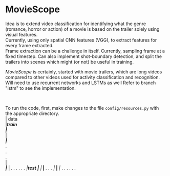 # MovieScope
Idea is to extend video classification for identifying what the genre (romance, horror or action) of a movie is based
on the trailer solely using visual features.
<br>
Currently, using only spatial CNN features (VGG), to extract features for every frame extracted.
<br>
Frame extraction can be a challenge in itself. Currently, sampling frame at a fixed timestep. Can also implement
shot-boundary detection, and split the trailers into scenes which might (or not) be useful in training.

<i>MovieScope</i> is certainly, started with movie trailers, which are long videos compared to other videos used for
activity classification and recognition. Will need to use recurrent networks and LSTMs as well Refer to branch "lstm" to
see the implementation.

<br>

To run the code, first, make changes to the file <code>config/resources.py</code> with the appropriate directory.
<br>
|
data<br>
|___train<br>
    |___<class1><br>
        |___<video1><br>
        |___<video2><br>
        . <br>
        . <br>
        . <br>
    |___<class2> <br>
        |___<video1> 
        |_<video2>
        .
        .
        .
    .
    .
    .
|___test
    |___<class1>
        |___<video1>
        |___<video2>
        .
        .
        .
    |___<class2>
        |___<video1>
        |_<video2>
        .
        .
        .
    .
    .
    .
